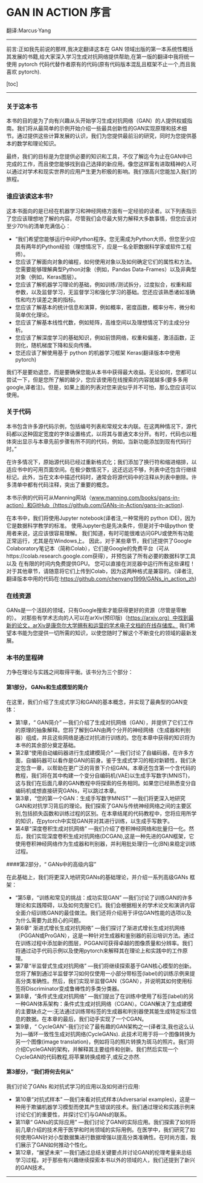 # GAN IN ACTION 序言

翻译:Marcus·Yang

---

前言:正如我先前说的那样,我决定翻译这本在 GAN 领域出版的第一本系统性概括其发展的书籍,给大家深入学习生成对抗网络提供帮助,在第一版的翻译中我将统一使用 pytorch 代码代替作者原有的代码(原有代码版本混乱且框架不止一个,而且我喜欢 pytorch).

[toc]

---

### 关于这本书

本书的目的是为了向有兴趣从头开始学习生成对抗网络（GAN）的人提供权威指南。我们将从最简单的示例开始介绍一些最具创新性的GAN实现原理和技术细节。通过提供这些计算发展的认识，我们为您提供最前沿的研究，同时为您提供基本的数学和理论知识。

最终，我们的目标是为您提供必要的知识和工具，不仅了解迄今为止在GAN中已完成的工作，而且使您能够找到自己选择的新应用。像您这样富有进取精神的人可以通过对学术和现实世界的应用产生更为积极的影响。我们很高兴您能加入我们的旅程。

### 谁应该读这本书?

这本书面向的是已经在机器学习和神经网络方面有一定经验的读者。以下列表指示了您应该理想地了解的内容。尽管我们会尽最大努力解释大多数事情，但您应该对至少70％的清单充满信心：

- “我们希望您能够运行中间Python程序。您无需成为Python大师，但您至少应具有两年的Python经验（理想情况下，应是一名全职数据科学家或软件工程师）。
- 您应该了解面向对象的编程，如何使用对象以及如何确定它们的属性和方法。您需要能够理解典型Python对象（例如，Pandas Data-Frames）以及非典型对象（例如，Keras图层）。
- 您应该了解机器学习理论的基础，例如训练/测试拆分，过度拟合，权重和超参数，以及监督学习，无监督学习和强化学习的基础。您还应该熟悉诸如准确性和均方误差之类的指标。
- 您应该了解基本的统计信息和演算，例如概率，密度函数，概率分布，微分和简单优化理论。
- 您应该了解基本线性代数，例如矩阵，高维空间以及理想情况下的主成分分析。
- 您应该了解深度学习的基础知识，例如前馈网络，权重和偏差，激活函数，正则化，随机梯度下降和反向传播。
- 您还应该了解使用基于 python 的机器学习框架 Keras(翻译版本中使用 pytorch)

我们不是要劝退您，而是要确保您能从本书中获得最大收益。无论如何，您都可以尝试一下，但是您所了解的越少，您应该使用在线搜索的内容就越多(要多多用google,译者注)。但是，如果上面的列表对您来说似乎并不可怕，那么您应该可以使用。

### 关于代码

本书包含许多源代码示例，包括编号列表和常规文本内联。在这两种情况下，源代码都以这种固定宽度的字体设置格式，以将其与普通文本分开。有时，代码也以粗体突出显示与本章先前步骤有所不同的代码，例如，当新功能添加到现有代码行时。”

在许多情况下，原始源代码已经过重新格式化；我们添加了换行符和缩进缩排，以适应书中的可用页面空间。在极少数情况下，这还远远不够，列表中还包含行继续标记。此外，当在文本中描述代码时，通常会将源代码中的注释从列表中删除。许多清单中都有代码注释，突出了重要的概念。

本书示例的代码可从Manning网站（www.manning.com/books/gans-in-action）和GitHub（https://github.com/GANs-in-Action/gans-in-action).

在本书中，我们将使用Jupyter notebook(译者注,一种常用的 python IDE)，因为它是数据科学教学的标准。 使用Jupyter也是先决条件，但是对于中级python 使用者来说，这应该很容易理解。 我们知道，有时可能很难访问GPU或使所有功能正常运行，尤其是在Windows上。 因此，对于某些章节，我们还提供了Google Colaboratory笔记本（简称Colab），它们是Google的免费平台（可从https://colab.research.google.com获得），并预包装了所有必要的数据科学工具以及 在有限的时间内免费提供GPU。 您可以直接在浏览器中运行所有这些课程！ 对于其他章节，请随意将它们上传到Colab，因为这两种格式是兼容的。(译者注,翻译版本中用的代码在:https://github.com/chenyang1999/GANs_in_action_zh)

### 在线资源

GANs是一个活跃的领域，只有Google搜索才能获得更好的资源（尽管是零散的）。 对那些有学术志向的人可以在arXiv(预印版)（https://arxiv.org）中找到最新的论文，arXiv是康奈尔大学拥有和运营的学术电子文档的在线存储库。 我们希望本书能为您提供一切所需的知识，以使您随时了解这个不断变化的领域的最新发展。

### 本书的里程碑

<GANs in Action>力争在理论与实践之间取得平衡。该书分为三个部分：

#### 第1部分， GANs和生成模型的简介

在这里，我们介绍了生成式学习和GAN的基本概念，并实现了最典型的GAN变体：

- 第1章，“ GAN简介” —我们介绍了生成对抗网络（GAN），并提供了它们工作的原理的抽象解释。您将了解到GAN由两个分开的神经网络（生成器和判别器）组成，并且这些网络是通过对抗进行训练的。您在本章中获得的知识将为本书的其余部分奠定基础。
- 第2章“使用自动编码器进行生成建模简介” —我们讨论了自编码器，在许多方面，自编码器可以看作是GAN的前身。鉴于生成式学习的相对新颖性，我们决定包含一章，以帮助在更广泛的背景下介绍GAN。本章还包含第一个含代码的教程，我们将在其中构建一个变分自编码机(VAE)以生成手写数字(MNIST)，这与我们在后面几章的GAN教程中将探索的任务相同。如果您已经熟悉变分自编码机或想直接研究GANs，可以跳过本章。
- 第3章，“您的第一个GAN：生成手写数字MNIST” —我们将更深入地研究GAN和对抗学习背后的理论。我们探索了GAN与传统神经网络之间的主要区别,包括损失函数和训练过程的区别。在本章结尾的代码教程中，您将应用所学的知识，在pytorch中实现GAN并对其进行训练，以生成手写数字。
- 第4章“深度卷积生成对抗网络” —我们介绍了卷积神经网络和批量归一化。然后，我们实现深度卷积生成对抗网络(DCGAN),这是一种先进的GAN框架，它使用卷积神经网络作为生成器和判别器，并利用批处理归一化(BN)来稳定训练过程。

####第2部分，“ GANs中的高级内容”

在此基础上，我们将更深入地研究GANs的基础理论，并介绍一系列高级GANs 框架：

- “第5章，“训练和常见的挑战：成功实现GAN” —我们讨论了训练GAN的许多理论和实践障碍，以及如何克服它们。我们会根据相关的学术论文和演讲内容全面介绍训练GAN的最佳做法。我们还将介绍用于评估GAN性能的选项以及为什么需要为此担心的问题。
- 第6章“ 渐进式增长生成对抗网络” —我们探讨了渐进式增长生成对抗网络（PGGAN或ProGAN），这是一种针对生成器和鉴别器的前沿培训方法。通过在训练过程中添加新的图层，PGGAN可获得卓越的图像质量和分辨率。我们将通过动手代码示例以及使用pytorch来解释其在理论上和实践中的工作原理。
- 第7章“半监督式生成对抗网络” —我们将继续探索基于GAN核心模型的创新。您将了解到通过半监督学习如何仅使用一小部分带标签(label)的训练示例来提高分类准确性。然后，我们实现半监督GAN（SGAN），并说明其如何使用标签将Discriminator变成鲁棒性的多类分类器。
- 第8章，“条件式生成对抗网络” —我们提出了在训练中使用了标签(label)的另一种GAN体系架构：条件式生成对抗网络（CGAN）。CGAN解决了生成建模的主要缺点之一:无法通过训练带标签的生成器和判别器使其能生成特定标注信息的数据。在本章的最后，我们动手实现了一个CGAN。
- 第9章，“ CycleGAN”-我们讨论了最有趣的GAN架构之一(译者注,我也这么认为)—循环一致性生成对抗网络(CycleGANs). 此技术可用于将一个图像转换为另一个图像(image translation)，例如将马的照片转换为斑马的照片。我们将介绍CycleGAN的架构，并解释其主要组件和创新。我们然后实现一个CycleGAN的代码教程,将苹果转换成橙子,或反之亦然.

#### 第3部分，“我们将何去何从”

我们讨论了GANs 和对抗式学习的应用以及如何进行应用:

- 第10章“对抗式样本” —我们来看对抗式样本(Adversarial examples)，这是一种用于欺骗机器学习模型而使其产生错误的技术。我们通过理论和实践示例来讨论它们的重要性，并探讨它们与GANs的联系。
- 第11章“ GANs的实际应用” —我们讨论了GAN的实际应用。我们探索了如何将前几章介绍的技术用于医学和时尚领域的实际用例。在医学中，我们研究了如何使用GAN针对小型数据集进行数据增强以提高分类准确性。在时尚方面，我们展示了GAN如何推动个性化。
- 第12章，“展望未来” —我们通过总结关键要点并讨论GAN的伦理考量来总结学习过程。对于那些有兴趣继续探索本书以外的领域的人，我们还提到了新兴的GAN技术。

---

